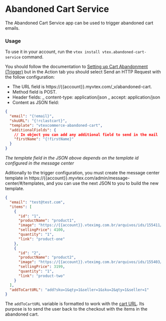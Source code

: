 # Abandoned Cart Service

The Abandoned Cart Service app can be used to trigger abandoned cart emails.

### Usage

To use it in your account, run the `vtex install vtex.abandoned-cart-service` command.

You should follow the documentation to [Setting up Cart Abandonment (Trigger)](https://help.vtex.com/tutorial/setting-up-abandoned-carts--tutorials_740) but in the Action tab you should select Send an HTTP Request with the follow configuration:

- The URL field is https://{{account}}.myvtex.com/_v/abandoned-cart.
- Method field is POST.
- Header fields:
  _ content-type: application/json
  _ accept: application/json
- Content as JSON field:

```json
{
  "email": "{!email}",
  "skuURL": "{!rclastcart}",
  "template": "vtexcommerce-abandoned-cart",
  "additionalFields": {
    // In object you can add any additional field to send in the mail
    "firstName": "{!firstName}"
  }
}
```

_The template field in the JSON above depends on the template id configured in the message center_

Aditionally to the trigger configuration, you must create the message center template in https://{{account}}.myvtex.com/admin/message-center/#/templates, and you can use the next JSON to you to build the new template.

```json
{
  "email": "test@test.com",
  "items": [
    {
      "id": "1",
      "productName": "product1",
      "image": "https://{{account}}.vteximg.com.br/arquivos/ids/155411/image1.jpg",
      "sellingPrice": 4100,
      "quantity": "1",
      "link": "product-one"
    },
    {
      "id": "2",
      "productName": "product2",
      "image": "https://{{account}}.vteximg.com.br/arquivos/ids/155403/image2.jpg",
      "sellingPrice": 3199,
      "quantity": "1",
      "link": "product-two"
    }
  ],
  "addToCartURL": "add?sku=1&qty=1&seller=1&sku=2&qty=1&seller=1"
}
```

The `addToCartURL` variable is formatted to work with the [cart URL](https://help.vtex.com/tutorial/how-to-assemble-the-cart-url--u3Tj5wagnukYwG84IQU06). Its purpose is to send the user back to the checkout with the items in the abandoned cart.
